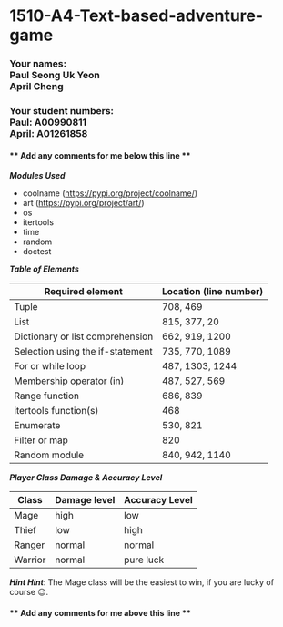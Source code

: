 # 1510-A4-Text-based-adventure-game

### Your names: <br>Paul Seong Uk Yeon <br> April Cheng

### Your student numbers: <br> Paul: A00990811 <br> April: A01261858

#### ** Add any comments for me below this line **

***Modules Used***

- coolname (https://pypi.org/project/coolname/)
- art (https://pypi.org/project/art/)
- os 
- itertools
- time
- random
- doctest

***Table of Elements***

| Required element | Location (line number) |
| ---------------- | ---------------------- |
| Tuple | 708, 469 |
| List | 815, 377, 20|
| Dictionary or list comprehension | 662, 919, 1200 |
| Selection using the if-statement | 735, 770, 1089 |
| For or while loop | 487, 1303, 1244 |
| Membership operator (in) | 487, 527, 569 |
| Range function | 686, 839 |
| itertools function(s) | 468  |
| Enumerate | 530, 821 |
| Filter or map | 820 |
| Random module | 840, 942, 1140 |


***Player Class Damage & Accuracy Level***

| Class | Damage level | Accuracy Level | 
| ---------------- | ---------------------- | ---------------------- |
| Mage | high | low |
| Thief | low | high |
| Ranger | normal | normal |
| Warrior | normal | pure luck |

***Hint Hint***: The Mage class will be the easiest to win, if you are lucky of course 😉. 

#### ** Add any comments for me above this line **
